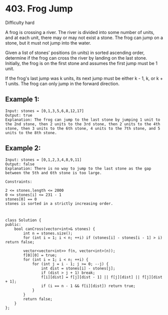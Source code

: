 # 403. Frog Jump
Difficulty hard

A frog is crossing a river. The river is divided into some number of units, and at each unit, there may or may not exist a stone. The frog can jump on a stone, but it must not jump into the water.

Given a list of stones' positions (in units) in sorted ascending order, determine if the frog can cross the river by landing on the last stone. Initially, the frog is on the first stone and assumes the first jump must be 1 unit.

If the frog's last jump was k units, its next jump must be either k - 1, k, or k + 1 units. The frog can only jump in the forward direction.


## Example 1:
```
Input: stones = [0,1,3,5,6,8,12,17]
Output: true
Explanation: The frog can jump to the last stone by jumping 1 unit to the 2nd stone, then 2 units to the 3rd stone, then 2 units to the 4th stone, then 3 units to the 6th stone, 4 units to the 7th stone, and 5 units to the 8th stone.
```


## Example 2:
```
Input: stones = [0,1,2,3,4,8,9,11]
Output: false
Explanation: There is no way to jump to the last stone as the gap between the 5th and 6th stone is too large.
```


```
Constraints:

2 <= stones.length <= 2000
0 <= stones[i] <= 231 - 1
stones[0] == 0
stones is sorted in a strictly increasing order.
```


#
```
class Solution {
public:
    bool canCross(vector<int>& stones) {
        int n = stones.size();
        for (int i = 1; i < n; ++i) if (stones[i] - stones[i - 1] > i) return false;

        vector<vector<int>> f(n, vector<int>(n));
        f[0][0] = true;
        for (int i = 1; i < n; ++i) {
            for (int j = i - 1; j >= 0; --j) {
                int dist = stones[i] - stones[j];
                if (dist > j + 1) break;
                f[i][dist] = f[j][dist - 1] || f[j][dist] || f[j][dist + 1];
                if (i == n - 1 && f[i][dist]) return true;
            }
        }
        return false;
    }
};
```